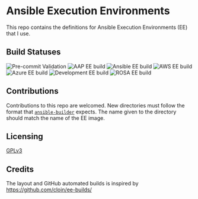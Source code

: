 # Ansible Execution Environments

This repo contains the definitions for Ansible Execution Environments (EE) that
I use.

## Build Statuses

![Pre-commit Validation](https://github.com/branic/ansible-ee-builds/actions/workflows/pre-commit.yml/badge.svg)
![AAP EE build](https://github.com/branic/ansible-ee-builds/actions/workflows/aap-ee-build.yml/badge.svg)
![Ansible EE build](https://github.com/branic/ansible-ee-builds/actions/workflows/ansible-ee-build.yml/badge.svg)
![AWS EE build](https://github.com/branic/ansible-ee-builds/actions/workflows/aws-ee-build.yml/badge.svg)
![Azure EE build](https://github.com/branic/ansible-ee-builds/actions/workflows/azure-ee-build.yml/badge.svg)
![Development EE build](https://github.com/branic/ansible-ee-builds/actions/workflows/development-ee.yml/badge.svg)
![ROSA EE build](https://github.com/branic/ansible-ee-builds/actions/workflows/rosa-ee.yml/badge.svg)

## Contributions

Contributions to this repo are welcomed. New directories must follow the format
that [`ansible-builder`](https://ansible-builder.readthedocs.io/en/latest/) expects.
The name given to the directory should match the name of the EE image.

## Licensing

[GPLv3](./LICENSE)

## Credits

The layout and GitHub automated builds is inspired by
<https://github.com/cloin/ee-builds/>
